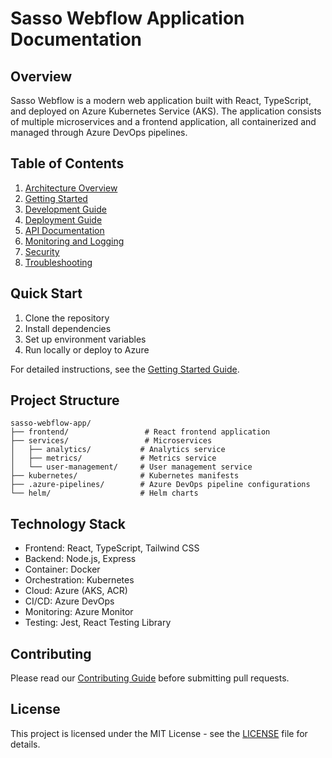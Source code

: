 # Sasso Webflow Application Documentation

## Overview
Sasso Webflow is a modern web application built with React, TypeScript, and deployed on Azure Kubernetes Service (AKS). The application consists of multiple microservices and a frontend application, all containerized and managed through Azure DevOps pipelines.

## Table of Contents
1. [Architecture Overview](./architecture.md)
2. [Getting Started](./getting-started.md)
3. [Development Guide](./development.md)
4. [Deployment Guide](./deployment.md)
5. [API Documentation](./api.md)
6. [Monitoring and Logging](./monitoring.md)
7. [Security](./security.md)
8. [Troubleshooting](./troubleshooting.md)

## Quick Start
1. Clone the repository
2. Install dependencies
3. Set up environment variables
4. Run locally or deploy to Azure

For detailed instructions, see the [Getting Started Guide](./getting-started.md).

## Project Structure
```
sasso-webflow-app/
├── frontend/                 # React frontend application
├── services/                 # Microservices
│   ├── analytics/           # Analytics service
│   ├── metrics/             # Metrics service
│   └── user-management/     # User management service
├── kubernetes/              # Kubernetes manifests
├── .azure-pipelines/        # Azure DevOps pipeline configurations
└── helm/                    # Helm charts
```

## Technology Stack
- Frontend: React, TypeScript, Tailwind CSS
- Backend: Node.js, Express
- Container: Docker
- Orchestration: Kubernetes
- Cloud: Azure (AKS, ACR)
- CI/CD: Azure DevOps
- Monitoring: Azure Monitor
- Testing: Jest, React Testing Library

## Contributing
Please read our [Contributing Guide](./contributing.md) before submitting pull requests.

## License
This project is licensed under the MIT License - see the [LICENSE](./LICENSE) file for details. 
